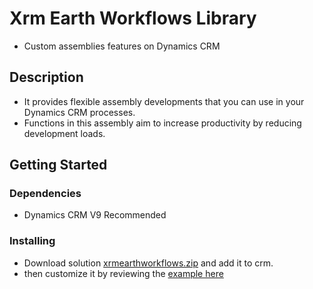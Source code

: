 # Xrm Earth Workflows Library

* Custom assemblies features on Dynamics CRM

## Description

* It provides flexible assembly developments that you can use in your Dynamics CRM processes.
* Functions in this assembly aim to increase productivity by reducing development loads.

## Getting Started

### Dependencies

* Dynamics CRM V9 Recommended

### Installing

* Download solution [xrmearthworkflows.zip](https://drive.google.com/file/d/15qsMUHVJVnXOLZMjDh6OPYELNoA1nBp-/view?usp=sharing) and add it to crm.
* then customize it by reviewing the [example here](https://drive.google.com/drive/u/0/folders/1xh3dk_v_jM0k8dj8WV9KOjPhpjL60Qmq)

